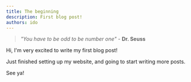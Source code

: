 ```yaml
---
title: The beginning
description: First blog post!
authors: ido
---
```


> *"You have to be odd to be number one"* - **Dr. Seuss**

Hi, I'm very excited to write my first blog post!

<!-- truncate -->

Just finished setting up my website, and going to start writing more posts.

See ya!
